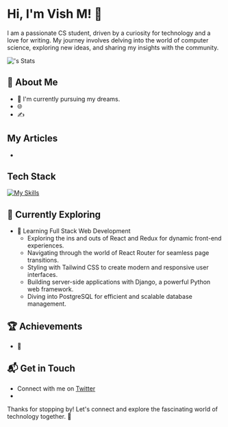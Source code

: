 # Hi, I'm Vish M! 👋

I am a passionate  CS student, driven by a curiosity for technology and a love for writing. My journey involves delving into the world of computer science, exploring new ideas, and sharing my insights with the community.

![<username>'s Stats](https://github-readme-stats.vercel.app/api?username=<omnarayanay>&theme=vue-dark&show_icons=true&hide_border=true&count_private=true)

## 🚀 About Me

- 🔭 I'm currently pursuing my dreams.
- 🌐 
- ✍️ 
## My Articles
- 


## Tech Stack
[![My Skills](https://skillicons.dev/icons?i=js,html,css,wasm)](https://skillicons.dev)

## 🌱 Currently Exploring

- 🚀 Learning Full Stack Web Development
  - Exploring the ins and outs of React and Redux for dynamic front-end experiences.
  - Navigating through the world of React Router for seamless page transitions.
  - Styling with Tailwind CSS to create modern and responsive user interfaces.
  - Building server-side applications with Django, a powerful Python web framework.
  - Diving into PostgreSQL for efficient and scalable database management.

 ## 🏆 Achievements

- 🌟 


## 📬 Get in Touch

- Connect with me on [Twitter](https://twitter.com/)
-

Thanks for stopping by! Let's connect and explore the fascinating world of technology together. 🚀
